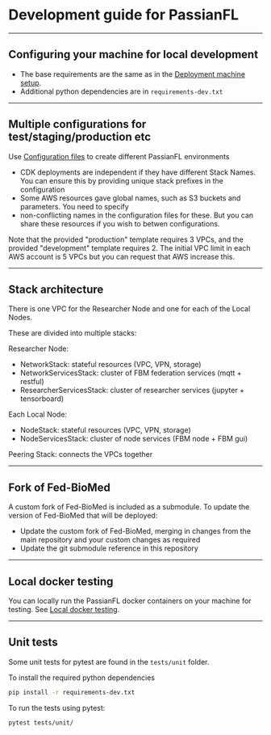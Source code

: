 # Development guide for PassianFL

---

## Configuring your machine for local development

- The base requirements are the same as in the [Deployment machine setup](../administration/deployment-machine-setup.md).
- Additional python dependencies are in `requirements-dev.txt`


---

## Multiple configurations for test/staging/production etc 

Use [Configuration files](../administration/configuration-files.md) to create different PassianFL environments
- CDK deployments are independent if they have different Stack Names. You can ensure this by providing unique stack prefixes in the configuration
- Some AWS resources gave global names, such as S3 buckets and parameters. You need to specify 
- non-conflicting names in the configuration files for these. But you can share these resources if you wish to betwen configurations. 

Note that the provided "production" template requires 3 VPCs, and the provided "development" template requires 2.
The initial VPC limit in each AWS account is 5 VPCs but you can request that AWS increase this.

---

## Stack architecture

There is one VPC for the Researcher Node and one for each of the Local Nodes.

These are divided into multiple stacks:

Researcher Node:
- NetworkStack: stateful resources (VPC, VPN, storage)
- NetworkServicesStack: cluster of FBM federation services (mqtt + restful)
- ResearcherServicesStack: cluster of researcher services (jupyter + tensorboard)

Each Local Node:
- NodeStack: stateful resources (VPC, VPN, storage)
- NodeServicesStack: cluster of node services (FBM node + FBM gui)

Peering Stack: connects the VPCs together


---

## Fork of Fed-BioMed

A custom fork of Fed-BioMed is included as a submodule.
To update the version of Fed-BioMed that will be deployed:
- Update the custom fork of Fed-BioMed, merging in changes from the main repository and your custom changes as required
- Update the git submodule reference in this repository



---

## Local docker testing 

You can locally run the PassianFL docker containers on your machine for testing.
See [Local docker testing](local-docker-testing.md).

---

## Unit tests

Some unit tests for pytest are found in the `tests/unit` folder.

To install the required python dependencies 
```bash
pip install -r requirements-dev.txt
```
To run the tests using pytest:
```bash
pytest tests/unit/
```